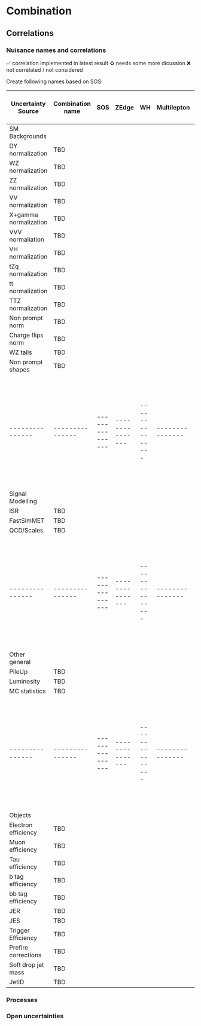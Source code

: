 # Combination

## Correlations

### Nuisance names and correlations

:white_check_mark: correlation implemented in latest result
:recycle: needs some more dicussion
:x: not correlated / not considered

Create following names based on SOS

|	Uncertainty Source	|	Combination name	|	SOS	|	ZEdge	|	WH	|	Multilepton	|	4b	|	hadronic WX (SUS-21-002)	|	Comment	|	Correlation implemented	|
|	---------------	|	---------------	| ---------------		|	---------------	|	---------------	|	---------------	|	---------------	|	---------------	|	---------------	|	---------------	|
|	SM Backgrounds		|
|	DY normalization	|	TBD	|		|		|		|		|		|		|		|		|
|	WZ normalization	|	TBD	|		|		|		|		|		|		|		|		|
|	ZZ normalization	|	TBD	|		|		|		|		|		|		|		|		|
|	VV normalization	|	TBD	|		|		|		|		|		|		|		|		|
|	X+gamma normalization	|	TBD	|		|		|		|		|		|		|		|		|
|	VVV normaliation	|	TBD	|		|		|		|		|		|		|		|		|
|	VH normalization	|	TBD	|		|		|		|		|		|		|		|		|
|	tZq normalization	|	TBD	|		|		|		|		|		|		|		|		|
|	tt normalization	|	TBD	|		|		|		|		|		|		|		|		|
|	TTZ normalization	|	TBD	|		|		|		|		|		|		|		|		|
|	Non prompt norm	|	TBD	|		|		|		|		|		|		|		|		|
|	Charge flips norm	|	TBD	|		|		|		|		|		|		|		|		|
|	WZ tails	|	TBD	|		|		|		|		|		|		|		|		|
|	Non prompt shapes	|	TBD	|		|		|		|		|		|		|		|		|
|	---------------	|	---------------	|	---------------	|	---------------	|	---------------	|	---------------	|		---------------|		---------------|	---------------	|	---------------	|
|	Signal Modelling	|		|		|		|		|		|		|		|		|		|
|	ISR	|	TBD	|		|		|		|		|		|		|		|		|
|	FastSimMET	|	TBD	|		|		|		|		|		|		|		|		|
|	QCD/Scales	|	TBD	|		|		|		|		|		|		|		|		|
|	---------------	|	---------------	|	---------------	|	---------------	|	---------------	|	---------------	|		---------------|		---------------|	---------------	|	---------------	|
|	Other general	|		|		|		|		|		|		|		|		|		|
|	PileUp	|	TBD	|		|		|		|		|		|		|		|		|
|	Luminosity	|	TBD	|		|		|		|		|		|		|		|		|
|	MC statistics	|	TBD	|		|		|		|		|		|		|		|		|
|	---------------	|	---------------	|	---------------	|	---------------	|	---------------	|	---------------	|		---------------|		---------------|	---------------	|	---------------	|	|
|	Objects	|		|		|		|		|		|		|		|		|		|
|	Electron efficiency	|	TBD	|		|		|		|		|		|		|		|		|
|	Muon efficiency	|	TBD	|		|		|		|		|		|		|		|		|
|	Tau efficiency	|	TBD	|		|		|		|		|		|		|		|		|
|	b tag efficiency	|	TBD	|		|		|		|		|		|		|		|		|
|	bb tag efficiency	|	TBD	|		|		|		|		|		|		|		|		|
|	JER	|	TBD	|		|		|		|		|		|		|		|		|
|	JES	|	TBD	|		|		|		|		|		|		|		|		|
|	Trigger Efficiency	|	TBD	|		|		|		|		|		|		|		|		|
|	Prefire corrections	|	TBD	|		|		|		|		|		|		|		|		|
|	Soft drop jet mass	|	TBD	|		|		|		|		|		|		|		|		|
|	JetID	|	TBD	|		|		|		|		|		|		|		|		|

### Processes

### Open uncertainties
